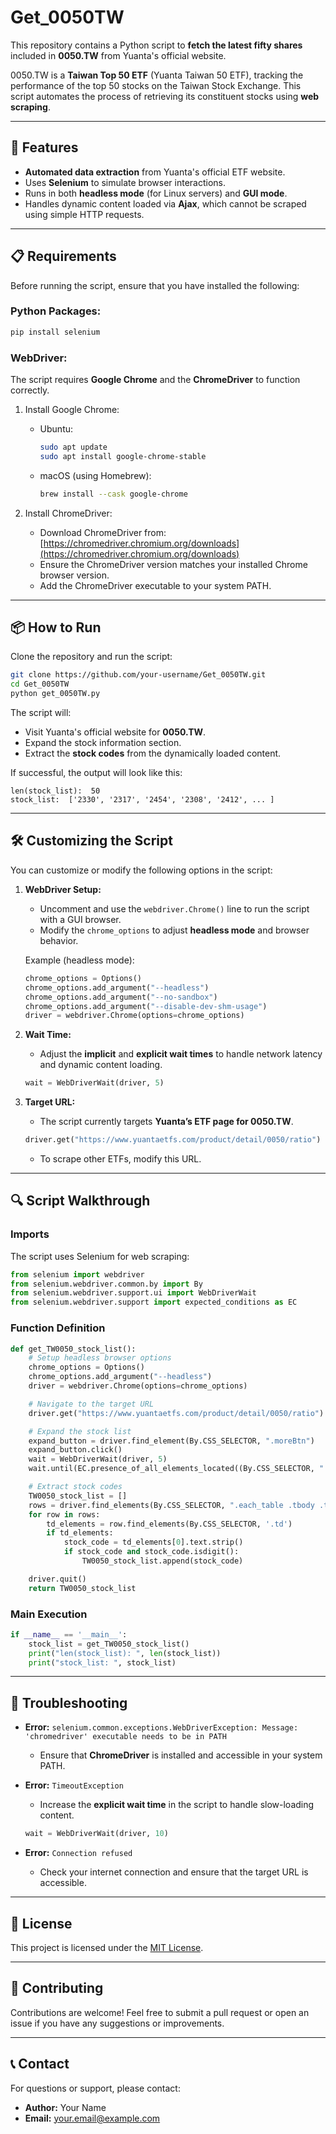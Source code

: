 # Get_0050TW

This repository contains a Python script to **fetch the latest fifty shares** included in **0050.TW** from Yuanta's official website.

0050.TW is a **Taiwan Top 50 ETF** (Yuanta Taiwan 50 ETF), tracking the performance of the top 50 stocks on the Taiwan Stock Exchange. This script automates the process of retrieving its constituent stocks using **web scraping**.

---

## 🚀 **Features**
- **Automated data extraction** from Yuanta's official ETF website.
- Uses **Selenium** to simulate browser interactions.
- Runs in both **headless mode** (for Linux servers) and **GUI mode**.
- Handles dynamic content loaded via **Ajax**, which cannot be scraped using simple HTTP requests.

---

## 📋 **Requirements**

Before running the script, ensure that you have installed the following:

### **Python Packages:**
```bash
pip install selenium
```

### **WebDriver:**
The script requires **Google Chrome** and the **ChromeDriver** to function correctly.

1. Install Google Chrome:
   - Ubuntu:  
     ```bash
     sudo apt update
     sudo apt install google-chrome-stable
     ```
   - macOS (using Homebrew):  
     ```bash
     brew install --cask google-chrome
     ```

2. Install ChromeDriver:
   - Download ChromeDriver from: [https://chromedriver.chromium.org/downloads](https://chromedriver.chromium.org/downloads)
   - Ensure the ChromeDriver version matches your installed Chrome browser version.
   - Add the ChromeDriver executable to your system PATH.

---

## 📦 **How to Run**

Clone the repository and run the script:

```bash
git clone https://github.com/your-username/Get_0050TW.git
cd Get_0050TW
python get_0050TW.py
```

The script will:
- Visit Yuanta's official website for **0050.TW**.
- Expand the stock information section.
- Extract the **stock codes** from the dynamically loaded content.

If successful, the output will look like this:

```text
len(stock_list):  50
stock_list:  ['2330', '2317', '2454', '2308', '2412', ... ]
```

---

## 🛠 **Customizing the Script**

You can customize or modify the following options in the script:

1. **WebDriver Setup:**
   - Uncomment and use the `webdriver.Chrome()` line to run the script with a GUI browser.
   - Modify the `chrome_options` to adjust **headless mode** and browser behavior.

   Example (headless mode):
   ```python
   chrome_options = Options()
   chrome_options.add_argument("--headless")
   chrome_options.add_argument("--no-sandbox")
   chrome_options.add_argument("--disable-dev-shm-usage")
   driver = webdriver.Chrome(options=chrome_options)
   ```

2. **Wait Time:**
   - Adjust the **implicit** and **explicit wait times** to handle network latency and dynamic content loading.

   ```python
   wait = WebDriverWait(driver, 5)
   ```

3. **Target URL:**
   - The script currently targets **Yuanta’s ETF page for 0050.TW**.
   ```python
   driver.get("https://www.yuantaetfs.com/product/detail/0050/ratio")
   ```
   - To scrape other ETFs, modify this URL.

---

## 🔍 **Script Walkthrough**

### **Imports**
The script uses Selenium for web scraping:
```python
from selenium import webdriver
from selenium.webdriver.common.by import By
from selenium.webdriver.support.ui import WebDriverWait
from selenium.webdriver.support import expected_conditions as EC
```

### **Function Definition**
```python
def get_TW0050_stock_list():
    # Setup headless browser options
    chrome_options = Options()
    chrome_options.add_argument("--headless")
    driver = webdriver.Chrome(options=chrome_options)

    # Navigate to the target URL
    driver.get("https://www.yuantaetfs.com/product/detail/0050/ratio")

    # Expand the stock list
    expand_button = driver.find_element(By.CSS_SELECTOR, ".moreBtn")
    expand_button.click()
    wait = WebDriverWait(driver, 5)
    wait.until(EC.presence_of_all_elements_located((By.CSS_SELECTOR, ".each_table .tbody .tr")))

    # Extract stock codes
    TW0050_stock_list = []
    rows = driver.find_elements(By.CSS_SELECTOR, ".each_table .tbody .tr")
    for row in rows:
        td_elements = row.find_elements(By.CSS_SELECTOR, '.td')
        if td_elements:
            stock_code = td_elements[0].text.strip()
            if stock_code and stock_code.isdigit():
                TW0050_stock_list.append(stock_code)

    driver.quit()
    return TW0050_stock_list
```

### **Main Execution**
```python
if __name__ == '__main__':
    stock_list = get_TW0050_stock_list()
    print("len(stock_list): ", len(stock_list))
    print("stock_list: ", stock_list)
```

---

## 🐞 **Troubleshooting**

- **Error:** `selenium.common.exceptions.WebDriverException: Message: 'chromedriver' executable needs to be in PATH`
  - Ensure that **ChromeDriver** is installed and accessible in your system PATH.

- **Error:** `TimeoutException`
  - Increase the **explicit wait time** in the script to handle slow-loading content.
  ```python
  wait = WebDriverWait(driver, 10)
  ```

- **Error:** `Connection refused`
  - Check your internet connection and ensure that the target URL is accessible.

---

## 📜 **License**
This project is licensed under the [MIT License](LICENSE).

---

## 💬 **Contributing**
Contributions are welcome! Feel free to submit a pull request or open an issue if you have any suggestions or improvements.

---

## 📞 **Contact**
For questions or support, please contact:
- **Author:** Your Name
- **Email:** your.email@example.com

